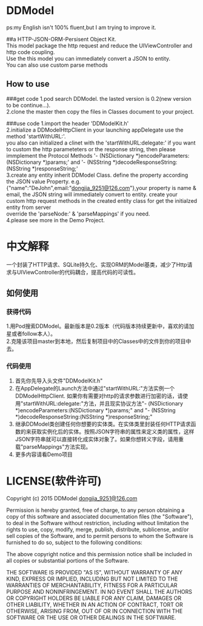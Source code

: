 # DDModel
ps:my English isn't 100% fluent,but I am trying to improve it.

##a HTTP-JSON-ORM-Persisent Object Kit.  
This model package the http request and reduce the UIViewController and http code coupling.  
Use the this model you can immediately convert a JSON to entity.  
You can also use custom parse methods 

How to use
----
###get code
1.pod search DDModel.  the lasted version is 0.2(new version to be continue...).  
2.clone the master then copy the files in Classes document to your project.  

###use code
1.import the header 'DDModelKit.h'  
2.initialize a DDModelHttpClient in your launching appDelegate use the method 'startWithURL:'.   
you also can initialized a clinet with the 'startWithURL:delegate:' if you want to custom the http parameteters or the response string, then please immplement the Protocol Methods '- (NSDictionary *)encodeParameters:(NSDictionary *)params;' and '- (NSString *)decodeResponseString:(NSString *)responseString;'  
3.create any entity inherit DDModel Class.
  define the property according the JSON value Property. e.g. {"name":"DeJohn",email:"dongjia_9251@126.com"},your property is name & email, the JSON string will immediately convert to entity.
  create your custom http request methods in the created entity class for get the initialzed entity from server  
  override the 'parseNode:' & 'parseMappings' if you need.  
4.please see more in the Demo Project.

中文解释
====
一个封装了HTTP请求、SQLite持久化、实现ORM的Model基类，减少了Http请求与UIViewController的代码耦合，提高代码的可读性。

如何使用
----
### 获得代码
1.用Pod搜索DDModel。最新版本是0.2版本（代码版本持续更新中，喜欢的请加星或者follow本人）。  
2.克隆该项目master到本地，然后复制项目中的Classes中的文件到你的项目中去。 

### 代码使用
1. 首先你先导入头文件"DDModelKit.h"  
2. 在AppDelegate的Launch方法中通过"startWithURL:"方法实例一个DDModelHttpClient. 如果你有需要对http的请求参数进行加密的话，请使用"startWithURL:delegate:"方法，并且现实协议方法"- (NSDictionary *)encodeParameters:(NSDictionary *)params;" and "- (NSString *)decodeResponseString:(NSString *)responseString;"
3. 继承DDModel类创建任何你想要的实体类。在实体类里封装任何HTTP请求函数的来获取实例化后的实体。按照JSON字符串的属性来定义类的属性，这样JSON字符串就可以直接转化成实体对象了。如果你想转义字段，请用重载"parseMappings"方法实现。
4. 更多内容请看Demo项目

LICENSE(软件许可)
====

Copyright (c) 2015 DDModel <dongjia_9251@126.com>

Permission is hereby granted, free of charge, to any person obtaining a copy
of this software and associated documentation files (the "Software"), to deal
in the Software without restriction, including without limitation the rights
to use, copy, modify, merge, publish, distribute, sublicense, and/or sell
copies of the Software, and to permit persons to whom the Software is
furnished to do so, subject to the following conditions:

The above copyright notice and this permission notice shall be included in
all copies or substantial portions of the Software.

THE SOFTWARE IS PROVIDED "AS IS", WITHOUT WARRANTY OF ANY KIND, EXPRESS OR
IMPLIED, INCLUDING BUT NOT LIMITED TO THE WARRANTIES OF MERCHANTABILITY,
FITNESS FOR A PARTICULAR PURPOSE AND NONINFRINGEMENT. IN NO EVENT SHALL THE
AUTHORS OR COPYRIGHT HOLDERS BE LIABLE FOR ANY CLAIM, DAMAGES OR OTHER
LIABILITY, WHETHER IN AN ACTION OF CONTRACT, TORT OR OTHERWISE, ARISING FROM,
OUT OF OR IN CONNECTION WITH THE SOFTWARE OR THE USE OR OTHER DEALINGS IN
THE SOFTWARE.
